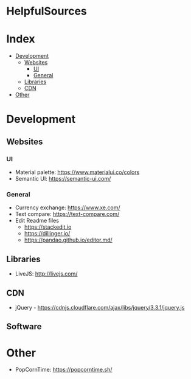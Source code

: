 
# HelpfulSources


# Index

- [Development](#development)
	- [Websites](#websites)
		- [UI](#ui)
		- [General](#general)
	- [Libraries](#libraries)
	- [CDN](#cdn)
- [Other](#other)

# Development
## Websites

### UI
- Material palette: https://www.materialui.co/colors
- Semantic UI: https://semantic-ui.com/
### General
- Currency exchange: https://www.xe.com/
- Text compare: https://text-compare.com/
- Edit Readme files
	- https://stackedit.io
	- https://dillinger.io/
	- https://pandao.github.io/editor.md/
## Libraries
- LiveJS: http://livejs.com/

## CDN
- jQuery - https://cdnjs.cloudflare.com/ajax/libs/jquery/3.3.1/jquery.js

## Software

# Other
- PopCornTime: https://popcorntime.sh/
